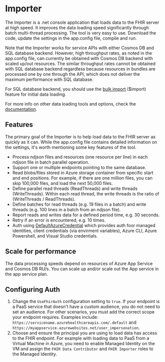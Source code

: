 # Importer

The Importer is a .net console application that loads data to the FHIR server at high speed. It improves the data loading speed significantly through batch multi-thread processing. The tool is very easy to use. Download the code, update the settings in the app.config file, compile and run.

Note that the Importer works for service APIs with either Cosmos DB and SQL database backend. However, high throughput rates, as noted in the app.config file, can currently be obtained with Cosmos DB backend with scaled up/out resources. The similar throughput rates cannot be obtained with SQL database backend regardless because resources in bundles are processed one by one through the API, which does not deliver the maximum performance with SQL database. 

For SQL database backend, you should use the [bulk import](../../docs/BulkImport.md) ($import) feature for initial data loading.

For more info on other data loading tools and options, check the [documentation](https://docs.microsoft.com/azure/healthcare-apis/fhir/bulk-importing-fhir-data).

## Features

The primary goal of the Importer is to help load data to the FHIR server as quickly as it can. While the app.config file contains detailed information on the settings, it's worth mentioning some key features of the tool.

- Process ndjson files and resources (one resource per line) in each ndjson file in batch parallel operation.
- Support one or multiple endpoints pointing to the same database. 
- Read blobs/files stored in Azure storage container from specific start and end positions. For example, if there are one million files, you can skip 100,000 files, and load the next 50,000 files.
- Define parallel read threads (ReadThreads) and write threads (WriteThreads). Within each read thread, the write threads is the ratio of (WriteThreads / ReadThreads).
- Define batches for read threads (e.g. 19 files in a batch) and write threads (e.g. 100 lines in a batch from an ndjson file).
- Report reads and writes data for a defined period time, e.g. 30 seconds.
- Retry if an error is encountered, e.g. 10 times.
- Auth using [DefaultAzureCredential](https://learn.microsoft.com/en-us/dotnet/api/overview/azure/identity-readme?view=azure-dotnet) which provides auth foor managed identities, client credentials (via envirment variables), Azure CLI, Azure Powershell, and Visual Studio credentials.

## Scale for performance

The data processing speeds depend on resources of Azure App Service and Cosmos DB RU/s. You can scale up and/or scale out the App service in the app service plan.

## Configuring Auth

1. Change the `UseFhirAuth` configuration setting to `true`. If your endpoint is a PaaS service that doesn't have a custom audience, you do not need to set an audience. For other scenarios, you must add the correct scope your endpoint requires. Examples include: `https://servicename.azurehealthcareapis.com/.default` and `https://myappservice.azurewebsites.net/user_impersonation`.
1. Choose and ensure the principal you are using to load data has access to the FHIR endpoint. For example with loading data to PaaS from a Virtual Machine in Azure, you need to enable Managed Identity on the VM and assign the `FHIR Data Contributor` and `FHIR Importer` roles to the Managed Identity. 
